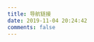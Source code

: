 ```yaml
---
title: 导航链接
date: 2019-11-04 20:24:42
comments: false
---
```

<script>
    // var backLinks=window.location.href;
    // backLinks=backLinks.replace("links/","");
    // window.location.href="https://lanlan2017.github.io/links/?backurl="+backLinks;
    window.location.href="https://lanlan2017.github.io/links/";
</script>
